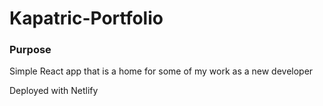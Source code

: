 # Kapatric-Portfolio

### Purpose
Simple React app that is a home for some of my work as a new developer

Deployed with Netlify

